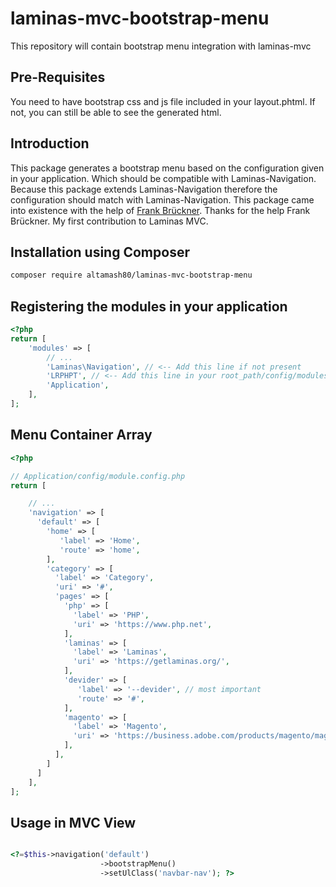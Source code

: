 # laminas-mvc-bootstrap-menu
This repository will contain bootstrap menu integration with laminas-mvc

## Pre-Requisites
You need to have bootstrap css and js file included in your layout.phtml. If not, you can still be able to see the generated html.

## Introduction

This package generates a bootstrap menu based on the configuration given in your application. 
Which should be compatible with Laminas-Navigation. Because this package extends Laminas-Navigation therefore the configuration 
should match with Laminas-Navigation. This package came into existence with the help of [Frank Brückner](https://discourse.laminas.dev/u/froschdesign).
Thanks for the help Frank Brückner. My first contribution to Laminas MVC. 

## Installation using Composer
```bash
composer require altamash80/laminas-mvc-bootstrap-menu
```

## Registering the modules in your application

```php
<?php
return [
    'modules' => [
        // ...
        'Laminas\Navigation', // <-- Add this line if not present
        'LRPHPT', // <-- Add this line in your root_path/config/modules.config.php file
        'Application',
    ],
];
```

## Menu Container Array
```php
<?php

// Application/config/module.config.php
return [

    // ...
    'navigation' => [
      'default' => [
        'home' => [
           'label' => 'Home',
           'route' => 'home',
        ],
        'category' => [
          'label' => 'Category',
          'uri' => '#',
          'pages' => [
            'php' => [
              'label' => 'PHP',
              'uri' => 'https://www.php.net',
            ],
            'laminas' => [
              'label' => 'Laminas',
              'uri' => 'https://getlaminas.org/',
            ],
            'devider' => [
               'label' => '--devider', // most important
               'route' => '#',
            ],
            'magento' => [
              'label' => 'Magento',
              'uri' => 'https://business.adobe.com/products/magento/magento-commerce.html',
            ],
          ],
        ]
      ]
    ],
];

```

## Usage in MVC View

```php

<?=$this->navigation('default')
                    ->bootstrapMenu()
                    ->setUlClass('navbar-nav'); ?>
```
